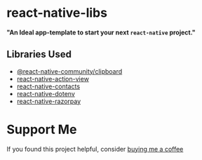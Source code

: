 # react-native-libs

**"An Ideal app-template to start your next `react-native` project."**

## Libraries Used

-   [@react-native-community/clipboard](https://www.npmjs.com/package/@react-native-community/clipboard)
-   [react-native-action-view](https://www.npmjs.com/package/react-native-action-view)
-   [react-native-contacts](https://www.npmjs.com/package/react-native-contacts)
-   [react-native-dotenv](https://www.npmjs.com/package/react-native-dotenv)
-   [react-native-razorpay](https://www.npmjs.com/package/react-native-razorpay)

# Support Me

If you found this project helpful, consider [buying me a coffee](https://www.buymeacoffee.com/nish1896)
